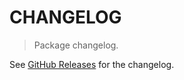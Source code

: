 # CHANGELOG

> Package changelog.

See [GitHub Releases](https://github.com/stdlib-js/string-substring-before-last/releases) for the changelog.